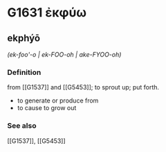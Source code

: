 # G1631 ἐκφύω

## ekphýō

_(ek-foo'-o | ek-FOO-oh | ake-FYOO-oh)_

### Definition

from [[G1537]] and [[G5453]]; to sprout up; put forth.

- to generate or produce from
- to cause to grow out

### See also

[[G1537]], [[G5453]]

